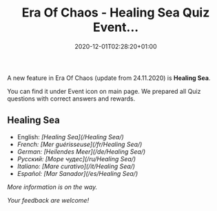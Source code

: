 ﻿---
title: "Era Of Chaos - Healing Sea Quiz Event..."
date: 2020-12-01T02:28:20+01:00
classes: wide
toc: false
categories:
  - blog
tags:
  - Update20201124
---

A new feature in Era Of Chaos (update from 24.11.2020) is **Healing Sea**.

You can find it under Event icon on main page.
We prepared all Quiz questions with correct answers and rewards.

## Healing Sea
 
 - English: <i class="fas fa-water"/>  [Healing Sea](/Healing Sea/)
 - French: <i class="fas fa-water"/>  [Mer guérisseuse](/fr/Healing Sea/)
 - German: <i class="fas fa-water"/>  [Heilendes Meer](/de/Healing Sea/)
 - Русский: <i class="fas fa-water"/>  [Море чудес](/ru/Healing Sea/)
 - Italiano: <i class="fas fa-water"/>  [Mare curativo](/it/Healing Sea/)
 - Español: <i class="fas fa-water"/>  [Mar Sanador](/es/Healing Sea/)

More information is on the way.

Your feedback are welcome!